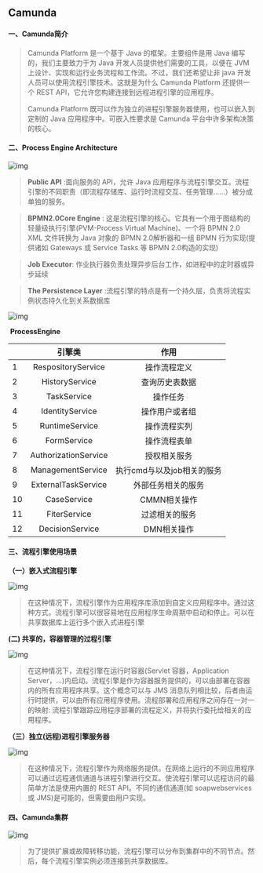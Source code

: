 ## Camunda



#### 一、Camunda简介

> Camunda Platform 是一个基于 Java 的框架。主要组件是用 Java 编写的，我们主要致力于为 Java 开发人员提供他们需要的工具，以便在 JVM 上设计、实现和运行业务流程和工作流。不过，我们还希望让非 java 开发人员可以使用流程引擎技术。这就是为什么 Camunda Platform 还提供一个 REST API，它允许您构建连接到远程进程引擎的应用程序。
>
> Camunda Platform 既可以作为独立的进程引擎服务器使用，也可以嵌入到定制的 Java 应用程序中。可嵌入性要求是 Camunda 平台中许多架构决策的核心。



#### 二、Process Engine Architecture

![img](../../../../images/typora-images/process-engine-architecture.png)

> **Public API** :面向服务的 API，允许 Java 应用程序与流程引擎交互。流程引擎的不同职责（即流程存储库、运行时流程交互、任务管理……）被分成单独的服务。



> **BPMN2.0Core Engine** : 这是流程引擎的核心。它具有一个用于图结构的轻量级执行引擎(PVM-Process Virtual Machine)、一个将 BPMN 2.0 XML 文件转换为 Java 对象的 BPMN 2.0解析器和一组 BPMN 行为实现(提供诸如 Gateways 或 Service Tasks 等 BPMN 2.0构造的实现)



> **Job Executor**: 作业执行器负责处理异步后台工作，如进程中的定时器或异步延续



> **The Persistence Layer** :流程引擎的特点是有一个持久层，负责将流程实例状态持久化到关系数据库



![img](../../../../images/typora-images/api.services.png)



​														**ProcessEngine**

|      |        引擎类        |            作用            |
| ---- | :------------------: | :------------------------: |
| 1    |  RespositoryService  |        操作流程定义        |
| 2    |    HistoryService    |       查询历史表数据       |
| 3    |     TaskService      |          操作任务          |
| 4    |   IdentityService    |       操作用户或者组       |
| 5    |    RuntimeService    |        操作流程实列        |
| 6    |     FormService      |        操作流程表单        |
| 7    | AuthorizationService |        授权相关服务        |
| 8    |  ManagementService   | 执行cmd与以及job相关的服务 |
| 9    | ExternalTaskService  |     外部任务相关的服务     |
| 10   |     CaseService      |        CMMN相关操作        |
| 11   |     FiterService     |       过滤相关的服务       |
| 12   |   DecisionService    |        DMN相关操作         |



#### 三、流程引擎使用场景

**（一）嵌入式流程引擎**

![img](../../../../images/typora-images/embedded-process-engine.png)

> 在这种情况下，流程引擎作为应用程序库添加到自定义应用程序中。通过这种方式，流程引擎可以很容易地在应用程序生命周期中启动和停止。可以在共享数据库上运行多个嵌入式进程引擎



**(二) 共享的，容器管理的过程引擎**

![img](../../../../images/typora-images/shared-process-engine.png)

> 在这种情况下，流程引擎在运行时容器(Servlet 容器，Application Server，...)内启动。流程引擎是作为容器服务提供的，可以由部署在容器内的所有应用程序共享。这个概念可以与 JMS 消息队列相比较，后者由运行时提供，可以由所有应用程序使用。流程部署和应用程序之间存在一对一的映射: 流程引擎跟踪应用程序部署的流程定义，并将执行委托给相关的应用程序。



**（三）独立(远程)进程引擎服务器**

![img](../../../../images/typora-images/standalone-process-engine.png)

> 在这种情况下，流程引擎作为网络服务提供。在网络上运行的不同应用程序可以通过远程通信通道与进程引擎进行交互。使流程引擎可以远程访问的最简单方法是使用内置的 REST API。不同的通信通道(如 soapwebservices 或 JMS)是可能的，但需要由用户实现。



#### 四、Camunda集群

![img](../../../../images/typora-images/clustered-process-engine.png)

> 为了提供扩展或故障转移功能，流程引擎可以分布到集群中的不同节点。然后，每个流程引擎实例必须连接到共享数据库。
